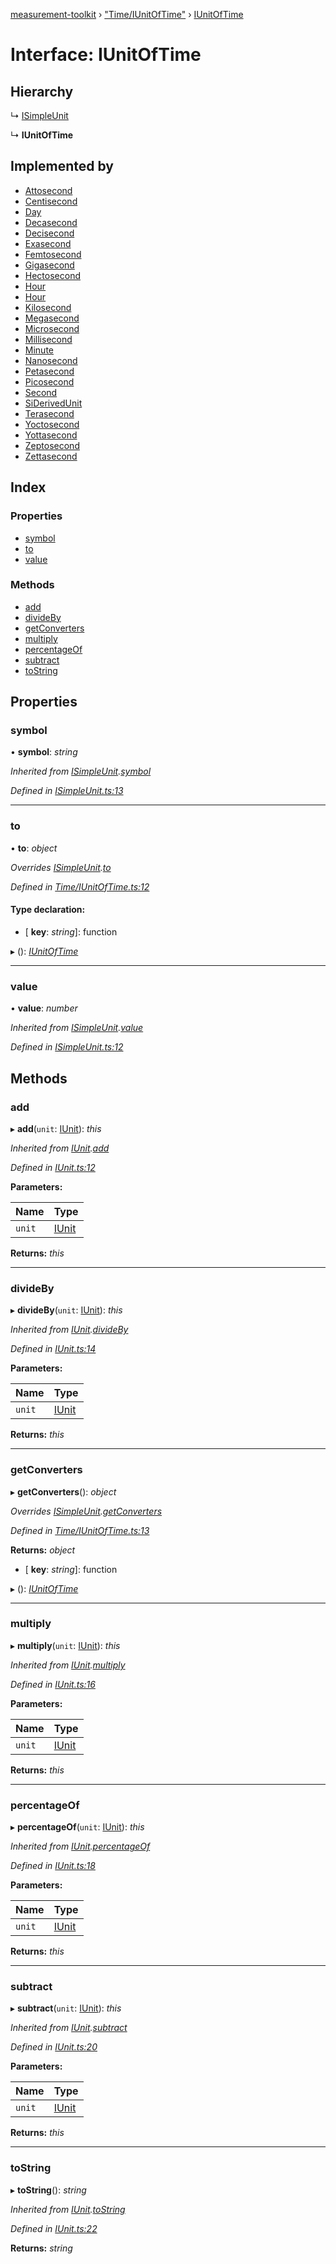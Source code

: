 [measurement-toolkit](../README.md) › ["Time/IUnitOfTime"](../modules/_time_iunitoftime_.md) › [IUnitOfTime](_time_iunitoftime_.iunitoftime.md)

# Interface: IUnitOfTime

## Hierarchy

  ↳ [ISimpleUnit](_isimpleunit_.isimpleunit.md)

  ↳ **IUnitOfTime**

## Implemented by

* [Attosecond](../classes/_time_si_attosecond_.attosecond.md)
* [Centisecond](../classes/_time_si_centisecond_.centisecond.md)
* [Day](../classes/_time_other_day_.day.md)
* [Decasecond](../classes/_time_si_decasecond_.decasecond.md)
* [Decisecond](../classes/_time_si_decisecond_.decisecond.md)
* [Exasecond](../classes/_time_si_exasecond_.exasecond.md)
* [Femtosecond](../classes/_time_si_femtosecond_.femtosecond.md)
* [Gigasecond](../classes/_time_si_gigasecond_.gigasecond.md)
* [Hectosecond](../classes/_time_si_hectosecond_.hectosecond.md)
* [Hour](../classes/_time_other_hour_.hour.md)
* [Hour](../classes/_time_other_hour_.hour.md)
* [Kilosecond](../classes/_time_si_kilosecond_.kilosecond.md)
* [Megasecond](../classes/_time_si_megasecond_.megasecond.md)
* [Microsecond](../classes/_time_si_microsecond_.microsecond.md)
* [Millisecond](../classes/_time_si_millisecond_.millisecond.md)
* [Minute](../classes/_time_other_minute_.minute.md)
* [Nanosecond](../classes/_time_si_nanosecond_.nanosecond.md)
* [Petasecond](../classes/_time_si_petasecond_.petasecond.md)
* [Picosecond](../classes/_time_si_picosecond_.picosecond.md)
* [Second](../classes/_time_si_second_.second.md)
* [SiDerivedUnit](../classes/_time_si_siderivedunit_.siderivedunit.md)
* [Terasecond](../classes/_time_si_terasecond_.terasecond.md)
* [Yoctosecond](../classes/_time_si_yoctosecond_.yoctosecond.md)
* [Yottasecond](../classes/_time_si_yottasecond_.yottasecond.md)
* [Zeptosecond](../classes/_time_si_zeptosecond_.zeptosecond.md)
* [Zettasecond](../classes/_time_si_zettasecond_.zettasecond.md)

## Index

### Properties

* [symbol](_time_iunitoftime_.iunitoftime.md#symbol)
* [to](_time_iunitoftime_.iunitoftime.md#to)
* [value](_time_iunitoftime_.iunitoftime.md#value)

### Methods

* [add](_time_iunitoftime_.iunitoftime.md#add)
* [divideBy](_time_iunitoftime_.iunitoftime.md#divideby)
* [getConverters](_time_iunitoftime_.iunitoftime.md#getconverters)
* [multiply](_time_iunitoftime_.iunitoftime.md#multiply)
* [percentageOf](_time_iunitoftime_.iunitoftime.md#percentageof)
* [subtract](_time_iunitoftime_.iunitoftime.md#subtract)
* [toString](_time_iunitoftime_.iunitoftime.md#tostring)

## Properties

###  symbol

• **symbol**: *string*

*Inherited from [ISimpleUnit](_isimpleunit_.isimpleunit.md).[symbol](_isimpleunit_.isimpleunit.md#symbol)*

*Defined in [ISimpleUnit.ts:13](https://github.com/baspeeters/measurement-toolkit/blob/212ab3d/src/Units/ISimpleUnit.ts#L13)*

___

###  to

• **to**: *object*

*Overrides [ISimpleUnit](_isimpleunit_.isimpleunit.md).[to](_isimpleunit_.isimpleunit.md#to)*

*Defined in [Time/IUnitOfTime.ts:12](https://github.com/baspeeters/measurement-toolkit/blob/212ab3d/src/Units/Time/IUnitOfTime.ts#L12)*

#### Type declaration:

* \[ **key**: *string*\]: function

▸ (): *[IUnitOfTime](_time_iunitoftime_.iunitoftime.md)*

___

###  value

• **value**: *number*

*Inherited from [ISimpleUnit](_isimpleunit_.isimpleunit.md).[value](_isimpleunit_.isimpleunit.md#value)*

*Defined in [ISimpleUnit.ts:12](https://github.com/baspeeters/measurement-toolkit/blob/212ab3d/src/Units/ISimpleUnit.ts#L12)*

## Methods

###  add

▸ **add**(`unit`: [IUnit](_iunit_.iunit.md)): *this*

*Inherited from [IUnit](_iunit_.iunit.md).[add](_iunit_.iunit.md#add)*

*Defined in [IUnit.ts:12](https://github.com/baspeeters/measurement-toolkit/blob/212ab3d/src/Units/IUnit.ts#L12)*

**Parameters:**

Name | Type |
------ | ------ |
`unit` | [IUnit](_iunit_.iunit.md) |

**Returns:** *this*

___

###  divideBy

▸ **divideBy**(`unit`: [IUnit](_iunit_.iunit.md)): *this*

*Inherited from [IUnit](_iunit_.iunit.md).[divideBy](_iunit_.iunit.md#divideby)*

*Defined in [IUnit.ts:14](https://github.com/baspeeters/measurement-toolkit/blob/212ab3d/src/Units/IUnit.ts#L14)*

**Parameters:**

Name | Type |
------ | ------ |
`unit` | [IUnit](_iunit_.iunit.md) |

**Returns:** *this*

___

###  getConverters

▸ **getConverters**(): *object*

*Overrides [ISimpleUnit](_isimpleunit_.isimpleunit.md).[getConverters](_isimpleunit_.isimpleunit.md#getconverters)*

*Defined in [Time/IUnitOfTime.ts:13](https://github.com/baspeeters/measurement-toolkit/blob/212ab3d/src/Units/Time/IUnitOfTime.ts#L13)*

**Returns:** *object*

* \[ **key**: *string*\]: function

▸ (): *[IUnitOfTime](_time_iunitoftime_.iunitoftime.md)*

___

###  multiply

▸ **multiply**(`unit`: [IUnit](_iunit_.iunit.md)): *this*

*Inherited from [IUnit](_iunit_.iunit.md).[multiply](_iunit_.iunit.md#multiply)*

*Defined in [IUnit.ts:16](https://github.com/baspeeters/measurement-toolkit/blob/212ab3d/src/Units/IUnit.ts#L16)*

**Parameters:**

Name | Type |
------ | ------ |
`unit` | [IUnit](_iunit_.iunit.md) |

**Returns:** *this*

___

###  percentageOf

▸ **percentageOf**(`unit`: [IUnit](_iunit_.iunit.md)): *this*

*Inherited from [IUnit](_iunit_.iunit.md).[percentageOf](_iunit_.iunit.md#percentageof)*

*Defined in [IUnit.ts:18](https://github.com/baspeeters/measurement-toolkit/blob/212ab3d/src/Units/IUnit.ts#L18)*

**Parameters:**

Name | Type |
------ | ------ |
`unit` | [IUnit](_iunit_.iunit.md) |

**Returns:** *this*

___

###  subtract

▸ **subtract**(`unit`: [IUnit](_iunit_.iunit.md)): *this*

*Inherited from [IUnit](_iunit_.iunit.md).[subtract](_iunit_.iunit.md#subtract)*

*Defined in [IUnit.ts:20](https://github.com/baspeeters/measurement-toolkit/blob/212ab3d/src/Units/IUnit.ts#L20)*

**Parameters:**

Name | Type |
------ | ------ |
`unit` | [IUnit](_iunit_.iunit.md) |

**Returns:** *this*

___

###  toString

▸ **toString**(): *string*

*Inherited from [IUnit](_iunit_.iunit.md).[toString](_iunit_.iunit.md#tostring)*

*Defined in [IUnit.ts:22](https://github.com/baspeeters/measurement-toolkit/blob/212ab3d/src/Units/IUnit.ts#L22)*

**Returns:** *string*
